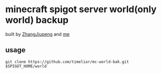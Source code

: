 # minecraft spigot server world(only world) backup

built by [ZhangJiupeng](https://github.com/ZhangJiupeng) and [me](https://github.com/timeliar)

## usage

```shell
git clone https://github.com/timeliar/mc-world-bak.git $SPIGOT_HOME/world
```